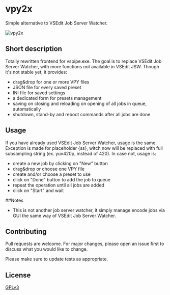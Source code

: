 # vpy2x
Simple alternative to VSEdit Job Server Watcher. 

![vpy2x](https://repository-images.githubusercontent.com/426181208/045dbbe5-126b-4ffb-aef4-b5193656a587)
## Short description
Totally rewritten frontend for vspipe.exe.
The goal is to replace VSEdit Job Server Watcher, with more functions not available in VSEdit JSW.
Though it's not stable yet, it provides:
 - drag&drop for one or more VPY files
 - JSON file for every saved preset
 - INI file for saved settings
 - a dedicated form for presets management 
 - saving on closing and reloading on opening of all jobs in queue, automatically
 - shutdown, stand-by and reboot commands after all jobs are done

## Usage
If you have already used VSEdit Job Server Watcher, usage is the same. Exception is made for placeholder {ss}, witch now will be replaced with full subsampling string (ex. yuv420p, instead of 420).
In case not, usage is:

 - create a new job by clicking on "New" button
 - drag&drop or choose one VPY file
 - create and/or choose a preset to use
 - click on "Done" button to add the job to queue
 - repeat the operation until all jobs are added
 - click on "Start" and wait

##Notes
 - This is not another job server watcher, it simply manage encode jobs via GUI the same way of VSEdit Job Server Watcher.

## Contributing
Pull requests are welcome. For major changes, please open an issue first to discuss what you would like to change.

Please make sure to update tests as appropriate.

## License
[GPLv3](https://choosealicense.com/licenses/gpl-3.0/)
